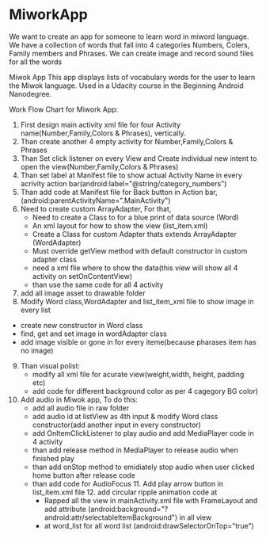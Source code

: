 # MiworkApp
We want to create an app for someone to learn word in miword language. We have a collection of words that fall into 4 categories Numbers, Colers, Family members and Phrases. We can create image and record sound files for all the words

Miwok App
This app displays lists of vocabulary words for the user to learn the Miwok language. Used in a Udacity course in the Beginning Android Nanodegree.

Work Flow Chart for Miwork App:
1. First design main activity xml file for four Activity name(Number,Family,Colors & Phrases), vertically.
2. Than create another 4 empty activity for Number,Family,Colors & Phrases
3. Than Set  click listener on every View and Create individual new intent to open the view(Number,Family,Colors & Phrases)
4. Than set label at Manifest file to show actual Activity Name in every acrivity action bar(android:label="@string/category_numbers")
5. Than add code at Manifest file for Back button in Action bar,(android:parentActivityName=".MainActivity")
6. Need to create custom ArrayAdapter, For that,
    * Need to create a Class to for a blue print of data source (Word)
    * An xml layout for how to show the view (list_item.xml)
    * Create a Class for custom Adapter thats extends ArrayAdapter (WordAdapter)
    * Must override getView method with default constructor in custom adapter class
    * need a xml flie where to show the data(this view will show all 4 activity on setOnContentView)
    * than use the same code for all 4 activity
 7. add all image asset to drawable folder
 8. Modify Word class,WordAdapter and list_item_xml file to show image in every list
   * create new constructor in Word class
   * find, get and set image in wordAdapter class
   * add image visible or gone in for every iteme(because pharases item has no image)
 9. Than visual polist:
      * modify all xml file for acurate view(weight,width, height, padding etc)
      * add code for different background color as per 4 cagegory BG color)
 10. Add audio in Miwok app, To do this:
      * add all audio file in raw folder
      * add audio id at listView as 4th input & modify Word class constructor(add another input in every constructor)
      * add OnItemClickListener to play audio and add MediaPlayer code in 4 activity
      * than add release method in MediaPlayer to release audio when finished play
      * than add onStop method to emidiately stop audio when user clicked home button after release code
      * than add code for AudioFocus
    11. Add play arrow button in list_item.xml file 
    12. add circular ripple animation code at 
         * Rapped all the view in mainActivity.xml file with FrameLayout and add attribute (android:background="?   
            android:attr/selectableItemBackground") in all view
         * at word_list for all word list (android:drawSelectorOnTop="true")
         


